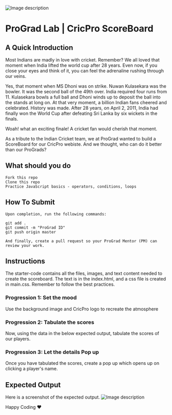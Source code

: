 ![Image description](https://i1.faceprep.in/ProGrad/face-logo-resized.png)

# ProGrad Lab | CricPro ScoreBoard

## A Quick Introduction

Most Indians are madly in love with cricket. Remember? We all loved that moment when India lifted the world cup after 28 years. Even now, if you close your eyes and think of it, you can feel the adrenaline rushing through our veins.

Yes, that moment when MS Dhoni was on strike. Nuwan Kulasekara was the bowler. It was the second ball of the 49th over. India required four runs from 11. Kulasekara bowls a full ball and Dhoni winds up to deposit the ball into the stands at long on. At that very moment, a billion Indian fans cheered and celebrated. History was made. After 28 years, on April 2, 2011, India had finally won the World Cup after defeating Sri Lanka by six wickets in the finals.

Woah! what an exciting finale! A cricket fan would cherish that moment.

As a tribute to the Indian Cricket team, we at ProGrad wanted to build a ScoreBoard for our CricPro webiste. And we thought, who can do it better than our ProGrads?

## What should you do

```
Fork this repo
Clone this repo
Practice JavaScript basics - operators, conditions, loops
```

## How To Submit

```
Upon completion, run the following commands:

git add .
git commit -m "ProGrad ID"
git push origin master

And finally, create a pull request so your ProGrad Mentor (PM) can review your work.
```

## Instructions

The starter-code contains all the files, images, and text content needed to create the scoreboard. The text is in the index.html, and a css file is created in main.css. Remember to follow the best practices.

### Progression 1: Set the mood

Use the background image and CricPro logo to recreate the atmosphere

### Progression 2: Tabulate the scores

Now, using the data in the below expected output, tabulate the scores of our players.

### Progression 3: Let the details Pop up

Once you have tabulated the scores, create a pop up which opens up on clicking a player's name.

## Expected Output

Here is a screenshot of the expected output.
![Image description](https://i1.faceprep.in/ProGrad/cricpro.png)

Happy Coding ❤️
